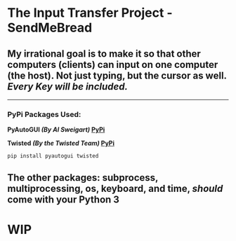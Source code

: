 # The Input Transfer Project - SendMeBread
## My irrational goal is to make it so that other computers (clients) can input on one computer (the host). Not just typing, but the cursor as well. ***Every Key will be included.***
---
### PyPi Packages Used:
**PyAutoGUI _(By Al Sweigart)_ [PyPi](https://pypi.org/project/PyAutoGUI/)**

**Twisted _(By the Twisted Team)_ [PyPi](https://pypi.org/project/Twisted/)**
```
pip install pyautogui twisted
```
The other packages: subprocess, multiprocessing, os, keyboard, and time, _should_ come with your Python 3
---
# WIP
